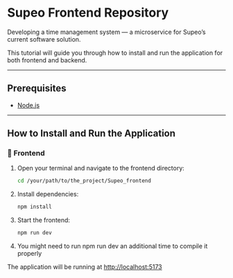 # Supeo Frontend Repository

Developing a time management system — a microservice for Supeo’s current software solution.

This tutorial will guide you through how to install and run the application for both frontend and backend.

---

## Prerequisites

* [Node.js](https://nodejs.org/)
---

## How to Install and Run the Application

### 🔧 Frontend

1. Open your terminal and navigate to the frontend directory:

   ```bash
   cd /your/path/to/the_project/Supeo_frontend
   ```
   
2. Install dependencies:

   ```bash
   npm install
   ```
   
3. Start the frontend:

   ```bash
   npm run dev
   ```
   
4. You might need to run npm run dev an additional time to compile it properly

The application will be running at [http://localhost:5173](http://localhost:5173)
